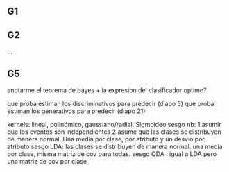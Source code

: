 ## G1

## G2

...

## G5

anotarme el teorema de bayes + la expresion del clasificador optimo?

que proba estiman los discriminativos para predecir (diapo 5)
que proba estiman los generativos para predecir (diapo 21)

kernels: lineal, polinómico, gaussiano/radial, Sigmoideo
sesgo nb: 1.asumir que los eventos son independientes 2.asume que las clases se distribuyen de manera normal. Una media por clase, por atributo y un desvio por
atributo
sesgo LDA: las clases se distribuyen de manera normal. una media por clase, misma matriz de cov para todas.
sesgo QDA : igual a LDA pero una matriz de cov por clase
